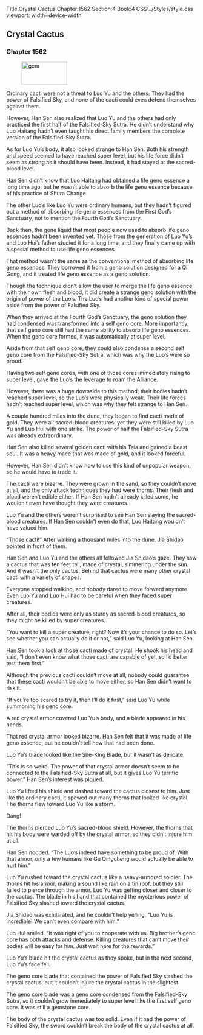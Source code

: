Title:Crystal Cactus 
Chapter:1562 
Section:4 
Book:4 
CSS:../Styles/style.css 
viewport: width=device-width
  
## Crystal Cactus
### Chapter 1562 
<figure>
	<img src="../Images/gem.gif" alt="gem" id="gem" width="120" height="60" />
</figure>
  

  
  Ordinary cacti were not a threat to Luo Yu and the others. They had the power of Falsified Sky, and none of the cacti could even defend themselves against them.

However, Han Sen also realized that Luo Yu and the others had only practiced the first half of the Falsified-Sky Sutra. He didn’t understand why Luo Haitang hadn’t even taught his direct family members the complete version of the Falsified-Sky Sutra.

As for Luo Yu’s body, it also looked strange to Han Sen. Both his strength and speed seemed to have reached super level, but his life force didn’t seem as strong as it should have been. Instead, it had stayed at the sacred-blood level.

Han Sen didn’t know that Luo Haitang had obtained a life geno essence a long time ago, but he wasn’t able to absorb the life geno essence because of his practice of Shura Change.

The other Luo’s like Luo Yu were ordinary humans, but they hadn’t figured out a method of absorbing life geno essences from the First God’s Sanctuary, not to mention the Fourth God’s Sanctuary.

Back then, the gene liquid that most people now used to absorb life geno essences hadn’t been invented yet. Those from the generation of Luo Yu’s and Luo Hui’s father studied it for a long time, and they finally came up with a special method to use life geno essences.

That method wasn’t the same as the conventional method of absorbing life geno essences. They borrowed it from a geno solution designed for a Qi Gong, and it treated life geno essence as a geno solution.

Though the technique didn’t allow the user to merge the life geno essence with their own flesh and blood, it did create a strange geno solution with the origin of power of the Luo’s. The Luo’s had another kind of special power aside from the power of Falsified Sky.

When they arrived at the Fourth God’s Sanctuary, the geno solution they had condensed was transformed into a self geno core. More importantly, that self geno core still had the same ability to absorb life geno essences. When the geno core formed, it was automatically at super level.

Aside from that self geno core, they could also condense a second self geno core from the Falsified-Sky Sutra, which was why the Luo’s were so proud.

Having two self geno cores, with one of those cores immediately rising to super level, gave the Luo’s the leverage to roam the Alliance.

However, there was a huge downside to this method; their bodies hadn’t reached super level, so the Luo’s were physically weak. Their life forces hadn’t reached super level, which was why they felt strange to Han Sen.

A couple hundred miles into the dune, they began to find cacti made of gold. They were all sacred-blood creatures, yet they were still killed by Luo Yu and Luo Hui with one strike. The power of half the Falsified-Sky Sutra was already extraordinary.

Han Sen also killed several golden cacti with his Taia and gained a beast soul. It was a heavy mace that was made of gold, and it looked forceful.

However, Han Sen didn’t know how to use this kind of unpopular weapon, so he would have to trade it.

The cacti were bizarre. They were grown in the sand, so they couldn’t move at all, and the only attack techniques they had were thorns. Their flesh and blood weren’t edible either. If Han Sen hadn’t already killed some, he wouldn’t even have thought they were creatures.

Luo Yu and the others weren’t surprised to see Han Sen slaying the sacred-blood creatures. If Han Sen couldn’t even do that, Luo Haitang wouldn’t have valued him.

“Those cacti!” After walking a thousand miles into the dune, Jia Shidao pointed in front of them.

Han Sen and Luo Yu and the others all followed Jia Shidao’s gaze. They saw a cactus that was ten feet tall, made of crystal, simmering under the sun. And it wasn’t the only cactus. Behind that cactus were many other crystal cacti with a variety of shapes.

Everyone stopped walking, and nobody dared to move forward anymore. Even Luo Yu and Luo Hui had to be careful when they faced super creatures.

After all, their bodies were only as sturdy as sacred-blood creatures, so they might be killed by super creatures.

“You want to kill a super creature, right? Now it’s your chance to do so. Let’s see whether you can actually do it or not,” said Luo Yu, looking at Han Sen.

Han Sen took a look at those cacti made of crystal. He shook his head and said, “I don’t even know what those cacti are capable of yet, so I’d better test them first.”

Although the previous cacti couldn’t move at all, nobody could guarantee that these cacti wouldn’t be able to move either, so Han Sen didn’t want to risk it.

“If you’re too scared to try it, then I’ll do it first,” said Luo Yu while summoning his geno core.

A red crystal armor covered Luo Yu’s body, and a blade appeared in his hands.

That red crystal armor looked bizarre. Han Sen felt that it was made of life geno essence, but he couldn’t tell how that had been done.

Luo Yu’s blade looked like the She-King Blade, but it wasn’t as delicate.

“This is so weird. The power of that crystal armor doesn’t seem to be connected to the Falsified-Sky Sutra at all, but it gives Luo Yu terrific power.” Han Sen’s interest was piqued.

Luo Yu lifted his shield and dashed toward the cactus closest to him. Just like the ordinary cacti, it spewed out many thorns that looked like crystal. The thorns flew toward Luo Yu like a storm.

Dang!

The thorns pierced Luo Yu’s sacred-blood shield. However, the thorns that hit his body were warded off by the crystal armor, so they didn’t injure him at all.

Han Sen nodded. “The Luo’s indeed have something to be proud of. With that armor, only a few humans like Gu Qingcheng would actually be able to hurt him.”

Luo Yu rushed toward the crystal cactus like a heavy-armored soldier. The thorns hit his armor, making a sound like rain on a tin roof, but they still failed to pierce through the armor. Luo Yu was getting closer and closer to the cactus. The blade in his hand that contained the mysterious power of Falsified Sky slashed toward the crystal cactus.

Jia Shidao was exhilarated, and he couldn’t help yelling, “Luo Yu is incredible! We can’t even compare with him.”

Luo Hui smiled. “It was right of you to cooperate with us. Big brother’s geno core has both attacks and defense. Killing creatures that can’t move their bodies will be easy for him. Just wait here for the rewards.”

Luo Yu’s blade hit the crystal cactus as they spoke, but in the next second, Luo Yu’s face fell.

The geno core blade that contained the power of Falsified Sky slashed the crystal cactus, but it couldn’t injure the crystal cactus in the slightest.

The geno core blade was a geno core condensed from the Falsified-Sky Sutra, so it couldn’t grow immediately to super level like the first self geno core. It was still a gemstone core.

The body of the crystal cactus was too solid. Even if it had the power of Falsified Sky, the sword couldn’t break the body of the crystal cactus at all.
